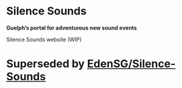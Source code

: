 Silence Sounds
==============
**Guelph’s portal for adventurous new sound events**


Silence Sounds website (WIP)

# Superseded by [EdenSG/Silence-Sounds](https://github.com/EdenSG/Silence-Sounds)
